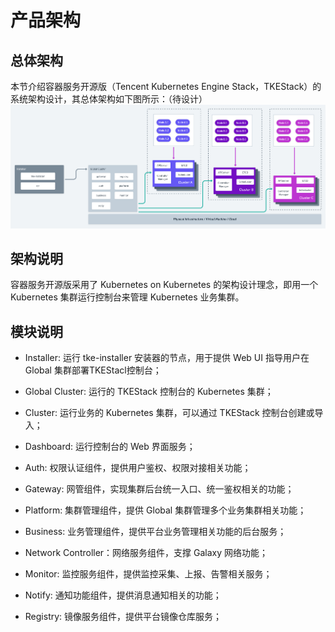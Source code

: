 # 产品架构



## 总体架构

本节介绍容器服务开源版（Tencent Kubernetes Engine Stack，TKEStack）的系统架构设计，其总体架构如下图所示：（待设计）
![ ](https://github.com/tkestack/tke/blob/master/docs/images/TKEStackHighLevelArchitecture@2x.png?raw=true)



## 架构说明

容器服务开源版采用了 Kubernetes on Kubernetes 的架构设计理念，即用一个 Kubernetes 集群运行控制台来管理 Kubernetes 业务集群。



## 模块说明

* Installer: 运行 tke-installer 安装器的节点，用于提供 Web UI 指导用户在 Global 集群部署TKEStacl控制台；
* Global Cluster: 运行的 TKEStack 控制台的 Kubernetes 集群；
* Cluster: 运行业务的 Kubernetes 集群，可以通过 TKEStack 控制台创建或导入；

* Dashboard: 运行控制台的 Web 界面服务；
* Auth: 权限认证组件，提供用户鉴权、权限对接相关功能；
* Gateway: 网管组件，实现集群后台统一入口、统一鉴权相关的功能；
* Platform: 集群管理组件，提供 Global 集群管理多个业务集群相关功能；
* Business: 业务管理组件，提供平台业务管理相关功能的后台服务；
* Network Controller：网络服务组件，支撑 Galaxy 网络功能；
* Monitor: 监控服务组件，提供监控采集、上报、告警相关服务；
* Notify: 通知功能组件，提供消息通知相关的功能；
* Registry: 镜像服务组件，提供平台镜像仓库服务；

